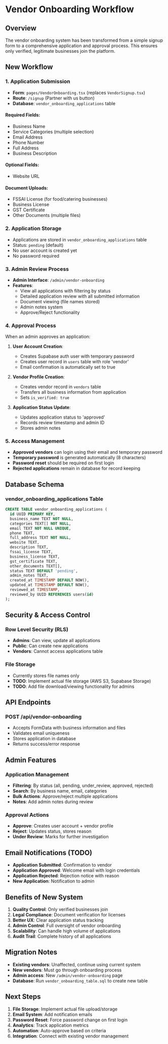 # Vendor Onboarding Workflow

## Overview
The vendor onboarding system has been transformed from a simple signup form to a comprehensive application and approval process. This ensures only verified, legitimate businesses join the platform.

## New Workflow

### 1. Application Submission
- **Form**: `pages/VendorOnboarding.tsx` (replaces `VendorSignup.tsx`)
- **Route**: `/signup` (Partner with us button)
- **Database**: `vendor_onboarding_applications` table

#### Required Fields:
- Business Name
- Service Categories (multiple selection)
- Email Address
- Phone Number
- Full Address
- Business Description

#### Optional Fields:
- Website URL

#### Document Uploads:
- FSSAI License (for food/catering businesses)
- Business License
- GST Certificate
- Other Documents (multiple files)

### 2. Application Storage
- Applications are stored in `vendor_onboarding_applications` table
- Status: `pending` (default)
- No user account is created yet
- No password required

### 3. Admin Review Process
- **Admin Interface**: `/admin/vendor-onboarding`
- **Features**:
  - View all applications with filtering by status
  - Detailed application review with all submitted information
  - Document viewing (file names stored)
  - Admin notes system
  - Approve/Reject functionality

### 4. Approval Process
When an admin approves an application:

1. **User Account Creation**:
   - Creates Supabase auth user with temporary password
   - Creates user record in `users` table with role 'vendor'
   - Email confirmation is automatically set to true

2. **Vendor Profile Creation**:
   - Creates vendor record in `vendors` table
   - Transfers all business information from application
   - Sets `is_verified: true`

3. **Application Status Update**:
   - Updates application status to 'approved'
   - Records review timestamp and admin ID
   - Stores admin notes

### 5. Access Management
- **Approved vendors** can login using their email and temporary password
- **Temporary password** is generated automatically (8 characters)
- **Password reset** should be required on first login
- **Rejected applications** remain in database for record keeping

## Database Schema

### vendor_onboarding_applications Table
```sql
CREATE TABLE vendor_onboarding_applications (
  id UUID PRIMARY KEY,
  business_name TEXT NOT NULL,
  categories TEXT[] NOT NULL,
  email TEXT NOT NULL UNIQUE,
  phone TEXT,
  full_address TEXT NOT NULL,
  website TEXT,
  description TEXT,
  fssai_license TEXT,
  business_license TEXT,
  gst_certificate TEXT,
  other_documents TEXT[],
  status TEXT DEFAULT 'pending',
  admin_notes TEXT,
  created_at TIMESTAMP DEFAULT NOW(),
  updated_at TIMESTAMP DEFAULT NOW(),
  reviewed_at TIMESTAMP,
  reviewed_by UUID REFERENCES users(id)
);
```

## Security & Access Control

### Row Level Security (RLS)
- **Admins**: Can view, update all applications
- **Public**: Can create new applications
- **Vendors**: Cannot access applications table

### File Storage
- Currently stores file names only
- **TODO**: Implement actual file storage (AWS S3, Supabase Storage)
- **TODO**: Add file download/viewing functionality for admins

## API Endpoints

### POST /api/vendor-onboarding
- Accepts FormData with business information and files
- Validates email uniqueness
- Stores application in database
- Returns success/error response

## Admin Features

### Application Management
- **Filtering**: By status (all, pending, under_review, approved, rejected)
- **Search**: By business name, email, categories
- **Bulk Actions**: Approve/reject multiple applications
- **Notes**: Add admin notes during review

### Approval Actions
- **Approve**: Creates user account + vendor profile
- **Reject**: Updates status, stores reason
- **Under Review**: Marks for further investigation

## Email Notifications (TODO)
- **Application Submitted**: Confirmation to vendor
- **Application Approved**: Welcome email with login credentials
- **Application Rejected**: Rejection notice with reason
- **New Application**: Notification to admin

## Benefits of New System

1. **Quality Control**: Only verified businesses join
2. **Legal Compliance**: Document verification for licenses
3. **Better UX**: Clear application status tracking
4. **Admin Control**: Full oversight of vendor onboarding
5. **Scalability**: Can handle high volume of applications
6. **Audit Trail**: Complete history of all applications

## Migration Notes

- **Existing vendors**: Unaffected, continue using current system
- **New vendors**: Must go through onboarding process
- **Admin access**: New `/admin/vendor-onboarding` page
- **Database**: Run `vendor_onboarding_table.sql` to create new table

## Next Steps

1. **File Storage**: Implement actual file upload/storage
2. **Email System**: Add notification emails
3. **Password Reset**: Force password change on first login
4. **Analytics**: Track application metrics
5. **Automation**: Auto-approve based on criteria
6. **Integration**: Connect with existing vendor management
